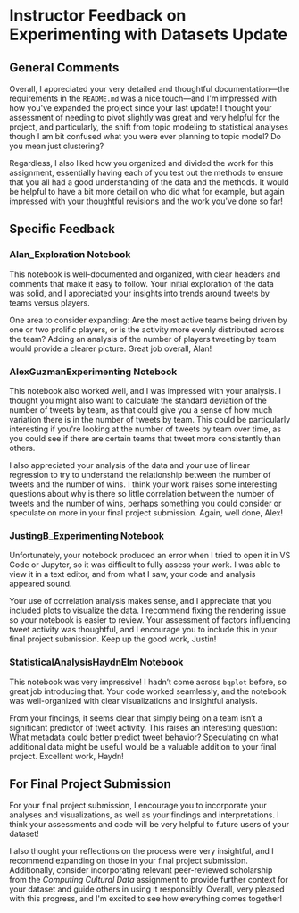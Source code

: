 # Instructor Feedback on Experimenting with Datasets Update

## General Comments

Overall, I appreciated your very detailed and thoughtful documentation––the requirements in the `README.md` was a nice touch––and I'm impressed with how you've expanded the project since your last update! I thought your assessment of needing to pivot slightly was great and very helpful for the project, and particularly, the shift from topic modeling to statistical analyses though I am bit confused what you were ever planning to topic model? Do you mean just clustering?

Regardless, I also liked how you organized and divided the work for this assignment, essentially having each of you test out the methods to ensure that you all had a good understanding of the data and the methods. It would be helpful to have a bit more detail on who did what for example, but again impressed with your thoughtful revisions and the work you've done so far!

## Specific Feedback

### Alan_Exploration Notebook

This notebook is well-documented and organized, with clear headers and comments that make it easy to follow. Your initial exploration of the data was solid, and I appreciated your insights into trends around tweets by teams versus players.

One area to consider expanding: Are the most active teams being driven by one or two prolific players, or is the activity more evenly distributed across the team? Adding an analysis of the number of players tweeting by team would provide a clearer picture. Great job overall, Alan!

### AlexGuzmanExperimenting Notebook

This notebook also worked well, and I was impressed with your analysis. I thought you might also want to calculate the standard deviation of the number of tweets by team, as that could give you a sense of how much variation there is in the number of tweets by team. This could be particularly interesting if you're looking at the number of tweets by team over time, as you could see if there are certain teams that tweet more consistently than others. 

I also appreciated your analysis of the data and your use of linear regression to try to understand the relationship between the number of tweets and the number of wins. I think your work raises some interesting questions about why is there so little correlation between the number of tweets and the number of wins, perhaps something you could consider or speculate on more in your final project submission. Again, well done, Alex!

### JustingB_Experimenting Notebook

Unfortunately, your notebook produced an error when I tried to open it in VS Code or Jupyter, so it was difficult to fully assess your work. I was able to view it in a text editor, and from what I saw, your code and analysis appeared sound.

Your use of correlation analysis makes sense, and I appreciate that you included plots to visualize the data. I recommend fixing the rendering issue so your notebook is easier to review. Your assessment of factors influencing tweet activity was thoughtful, and I encourage you to include this in your final project submission. Keep up the good work, Justin!

### StatisticalAnalysisHaydnElm Notebook

This notebook was very impressive! I hadn’t come across `bqplot` before, so great job introducing that. Your code worked seamlessly, and the notebook was well-organized with clear visualizations and insightful analysis.

From your findings, it seems clear that simply being on a team isn’t a significant predictor of tweet activity. This raises an interesting question: What metadata could better predict tweet behavior? Speculating on what additional data might be useful would be a valuable addition to your final project. Excellent work, Haydn!

## For Final Project Submission

For your final project submission, I encourage you to incorporate your analyses and visualizations, as well as your findings and interpretations. I think your assessments and code will be very helpful to future users of your dataset!

I also thought your reflections on the process were very insightful, and I recommend expanding on those in your final project submission. Additionally, consider incorporating relevant peer-reviewed scholarship from the *Computing Cultural Data* assignment to provide further context for your dataset and guide others in using it responsibly. Overall, very pleased with this progress, and I'm excited to see how everything comes together!